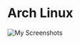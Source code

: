 # Arch Linux

![My Screenshots](https://github.com/fffranks/dotfiles/blob/master/screenshots/Captura%20de%20tela%20de%2026-10-2019%2019:19:21.png)
